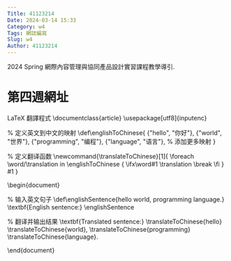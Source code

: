 ```yaml
---
Title: 41123214
Date: 2024-03-14 15:33
Category: w4
Tags: 網誌編寫
Slug: w4
Author: 41123214
---
```


2024 Spring 網際內容管理與協同產品設計實習課程教學導引.

<!-- PELICAN_END_SUMMARY -->

# 第四週網址
LaTeX 翻譯程式
\documentclass{article}
\usepackage[utf8]{inputenc}

% 定义英文到中文的映射
\def\englishToChinese{
{"hello", "你好"},
{"world", "世界"},
{"programming", "编程"},
{"language", "语言"},
% 添加更多映射
}

% 定义翻译函数
\newcommand{\translateToChinese}[1]{
\foreach \word/\translation in \englishToChinese {
\ifx\word#1
\translation
\break
\fi
}
#1
}

\begin{document}

% 输入英文句子
\def\englishSentence{hello world, programming language.}
\textbf{English sentence:} \englishSentence

% 翻译并输出结果
\textbf{Translated sentence:}
\translateToChinese{hello}
\translateToChinese{world},
\translateToChinese{programming}
\translateToChinese{language}.

\end{document}